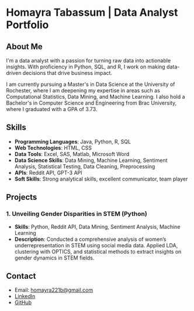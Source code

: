 # Homayra Tabassum | Data Analyst Portfolio

## About Me
I'm a data analyst with a passion for turning raw data into actionable insights. With proficiency in Python, SQL, and R, I work on making data-driven decisions that drive business impact.

I am currently pursuing a Master's in Data Science at the University of Rochester, where I am deepening my expertise in areas such as Computational Statistics, Data Mining, and Machine Learning. I also hold a Bachelor's in Computer Science and Engineering from Brac University, where I graduated with a GPA of 3.73.

## Skills
- **Programming Languages**: Java, Python, R, SQL
- **Web Technologies**: HTML, CSS
- **Data Tools**: Excel, SAS, Matlab, Microsoft Word
- **Data Science Skills**: Data Mining, Machine Learning, Sentiment Analysis, Statistical Testing, Data Cleaning, Preprocessing
- **APIs**: Reddit API, GPT-3 API
- **Soft Skills**: Strong analytical skills, excellent communicator, team player

## Projects
### 1. Unveiling Gender Disparities in STEM (Python)
- **Skills**: Python, Reddit API, Data Mining, Sentiment Analysis, Machine Learning
- **Description**: Conducted a comprehensive analysis of women’s underrepresentation in STEM using social media data. Applied LDA, clustering with OPTICS, and statistical methods to extract insights on gender dynamics in STEM fields.


## Contact
- Email: [homayra221b@gmail.com](mailto:homayra221b@gmail.com)
- [LinkedIn](https://www.linkedin.com/in/homayratabassum/)
- [GitHub](https://github.com/tabassum221b)
